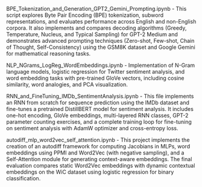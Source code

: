 BPE_Tokenization_and_Generation_GPT2_Gemini_Prompting.ipynb - This script explores Byte Pair Encoding (BPE) tokenization, subword representations, and evaluates performance across English and non-English corpora. It also implements and compares decoding algorithms (Greedy, Temperature, Nucleus, and Typical Sampling) for GPT-2 Medium and demonstrates advanced prompting techniques (Zero-shot, Few-shot, Chain of Thought, Self-Consistency) using the GSM8K dataset and Google Gemini for mathematical reasoning tasks.

NLP_NGrams_LogReg_WordEmbeddings.ipynb - Implementation of N-Gram language models, logistic regression for Twitter sentiment analysis, and word embedding tasks with pre-trained GloVe vectors, including cosine similarity, word analogies, and PCA visualization.

RNN_and_FineTuning_IMDb_SentimentAnalysis.ipynb - This file implements an RNN from scratch for sequence prediction using the IMDb dataset and fine-tunes a pretrained DistillBERT model for sentiment analysis. It includes one-hot encoding, GloVe embeddings, multi-layered RNN classes, GPT-2 parameter counting exercises, and a complete training loop for fine-tuning on sentiment analysis with AdamW optimizer and cross-entropy loss.

autodiff_mlp_word2vec_self_attention.ipynb - This project implements the creation of an autodiff framework for computing Jacobians in MLPs, word embeddings using PPMI and Word2Vec (with negative sampling), and a Self-Attention module for generating context-aware embeddings. The final evaluation compares static Word2Vec embeddings with dynamic contextual embeddings on the WiC dataset using logistic regression for binary classification.
